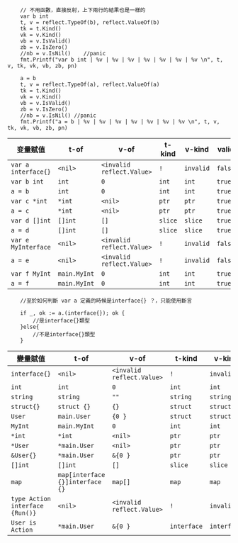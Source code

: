 ```
    // 不用函數，直接反射，上下兩行的結果也是一樣的
	var b int
	t, v = reflect.TypeOf(b), reflect.ValueOf(b)
	tk = t.Kind()
	vk = v.Kind()
	vb = v.IsValid()
	zb = v.IsZero()
	//nb = v.IsNil()	//panic
	fmt.Printf("var b int | %v | %v | %v | %v | %v | %v | %v \n", t, v, tk, vk, vb, zb, pn)

	a = b
	t, v = reflect.TypeOf(a), reflect.ValueOf(a)
	tk = t.Kind()
	vk = v.Kind()
	vb = v.IsValid()
	zb = v.IsZero()
	//nb = v.IsNil() //panic
	fmt.Printf("a = b | %v | %v | %v | %v | %v | %v | %v \n", t, v, tk, vk, vb, zb, pn)
```

| 变量赋值 | t-of | v-of | t-kind | v-kind | valid | zero | nil |
| --- | --- | --- | --- | --- | --- | --- | --- |
| `var a interface{}` | `<nil>` | `<invalid reflect.Value>` | `!` | `invalid` | `false` | `!` | `!` |
| `var b int` | `int` | `0` | `int` | `int` | `true` | `true` | `!` |
| `a = b` | `int` | `0` | `int` | `int` | `true` | `true` | `!` |
| `var c *int` | `*int` | `<nil>` | `ptr` | `ptr` | `true` | `true` | `true` |
| `a = c` | `*int` | `<nil>` | `ptr` | `ptr` | `true` | `true` | `true` |
| `var d []int` | `[]int` | `[]` | `slice` | `slice` | `true` | `true` | `true` |
| `a = d` | `[]int` | `[]` | `slice` | `slice` | `true` | `true` | `true` |
| `var e MyInterface` | `<nil>` | `<invalid reflect.Value>` | `!` | `invalid` | `false` | `!` | `!` |
| `a = e` | `<nil>` | `<invalid reflect.Value>` | `!` | `invalid` | `false` | `!` | `!` |
| `var f MyInt` | `main.MyInt` | `0` | `int` | `int` | `true` | `true` | `!` |
| `a = f` | `main.MyInt` | `0` | `int` | `int` | `true` | `true` | `!` |


```
    //至於如何判斷 var a 定義的時候是interface{} ？，只能使用斷言

    if _, ok := a.(interface{}); ok {
        //是interface{}類型
    }else{
        //不是interface{}類型
    }
```

| 變量賦值 | t-of | v-of | t-kind | v-kind | valid | zero | nil |
| --- | --- | --- | --- | --- | --- | --- | --- |
| `interface{}` | `<nil>` | `<invalid reflect.Value>` | `!` | `invalid` | `false` | `!` | `!` |
| `int` | `int` | `0` | `int` | `int` | `true` | `true` | `!` |
| `string` | `string` | `""` | `string` | `string` | `true` | `true` | `!` |
| `struct{}` | `struct {}` | `{}` | `struct` | `struct` | `true` | `true` | `!` |
| `User` | `main.User` | `{0 }` | `struct` | `struct` | `true` | `true` | `!` |
| `MyInt` | `main.MyInt` | `0` | `int` | `int` | `true` | `true` | `!` |
| `*int` | `*int` | `<nil>` | `ptr` | `ptr` | `true` | `true` | `true` |
| `*User` | `*main.User` | `<nil>` | `ptr` | `ptr` | `true` | `true` | `true` |
| `&User{}` | `*main.User` | `&{0 }` | `ptr` | `ptr` | `true` | `false` | `false` |
| `[]int` | `[]int` | `[]` | `slice` | `slice` | `true` | `true` | `true` |
| `map` | `map[interface {}]interface {}` | `map[]` | `map` | `map` | `true` | `true` | `true` |
| `type Action interface {Run()}` | `<nil>` | `<invalid reflect.Value>` | `!` | `invalid` | `false` | `!` | `!` |
| `User is Action` | `*main.User` | `&{0 }` | `interface` | `interface` | `true` | `false` | `false` |